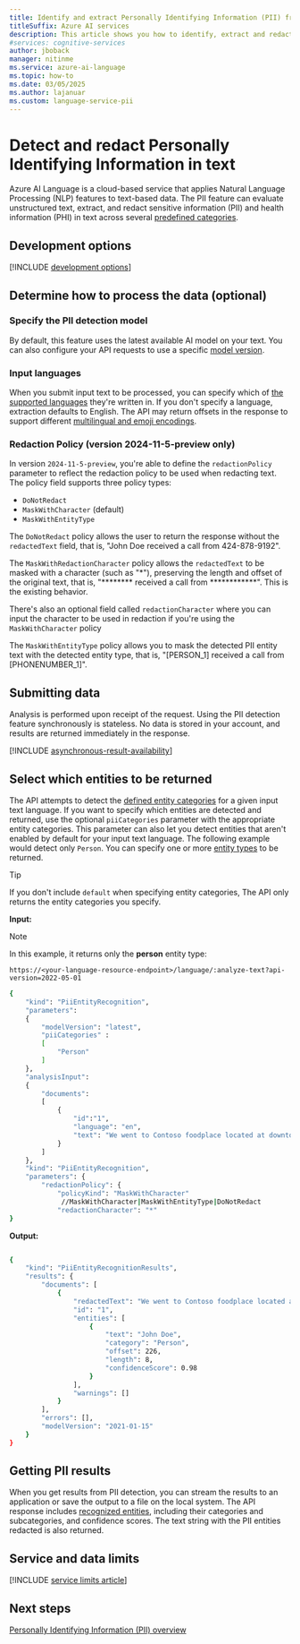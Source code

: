 ```yaml
---
title: Identify and extract Personally Identifying Information (PII) from text.
titleSuffix: Azure AI services
description: This article shows you how to identify, extract and redact Personally Identifying Information (PII) from text.
#services: cognitive-services
author: jboback
manager: nitinme
ms.service: azure-ai-language
ms.topic: how-to
ms.date: 03/05/2025
ms.author: lajanuar
ms.custom: language-service-pii
---
```


# Detect and redact Personally Identifying Information in text

Azure AI Language is a cloud-based service that applies Natural Language Processing (NLP) features to text-based data. The PII feature can evaluate unstructured text, extract, and redact sensitive information (PII) and health information (PHI) in text across several [predefined categories](../concepts/entity-categories.md).


## Development options

[!INCLUDE [development options](../includes/development-options.md)]

## Determine how to process the data (optional)

### Specify the PII detection model

By default, this feature uses the latest available AI model on your text. You can also configure your API requests to use a specific [model version](../../concepts/model-lifecycle.md).

### Input languages

When you submit input text to be processed, you can specify which of [the supported languages](../language-support.md) they're written in. If you don't specify a language, extraction defaults to English. The API may return offsets in the response to support different [multilingual and emoji encodings](../../concepts/multilingual-emoji-support.md). 

### Redaction Policy (version 2024-11-5-preview only)
In version `2024-11-5-preview`, you're able to define the `redactionPolicy` parameter to reflect the redaction policy to be used when redacting text. The policy field supports three policy types:

- `DoNotRedact` 
- `MaskWithCharacter` (default) 
- `MaskWithEntityType` 

The `DoNotRedact` policy allows the user to return the response without the `redactedText` field, that is, "John Doe received a call from 424-878-9192". 

The `MaskWithRedactionCharacter` policy allows the `redactedText` to be masked with a character (such as "*"), preserving the length and offset of the original text, that is, "******** received a call from ************". This is the existing behavior.

There's also an optional field called `redactionCharacter` where you can input the character to be used in redaction if you're using the `MaskWithCharacter` policy 

The `MaskWithEntityType` policy allows you to mask the detected PII entity text with the detected entity type, that is, "[PERSON_1] received a call from [PHONENUMBER_1]". 

## Submitting data

Analysis is performed upon receipt of the request. Using the PII detection feature synchronously is stateless. No data is stored in your account, and results are returned immediately in the response.

[!INCLUDE [asynchronous-result-availability](../../includes/async-result-availability.md)]

## Select which entities to be returned

The API attempts to detect the [defined entity categories](../concepts/entity-categories.md) for a given input text language. If you want to specify which entities are detected and returned, use the optional `piiCategories` parameter with the appropriate entity categories. This parameter can also let you detect entities that aren't enabled by default for your input text language. The following example would detect only `Person`. You can specify one or more [entity types](../concepts/entity-categories.md) to be returned.

> [!TIP]
> If you don't include `default` when specifying entity categories, The API only returns the entity categories you specify.

**Input:**

> [!NOTE]
> In this example, it returns only the **person** entity type:

`https://<your-language-resource-endpoint>/language/:analyze-text?api-version=2022-05-01`

```bash
{
    "kind": "PiiEntityRecognition",
    "parameters": 
    {
        "modelVersion": "latest",
        "piiCategories" :
        [
            "Person"
        ]
    },
    "analysisInput":
    {
        "documents":
        [
            {
                "id":"1",
                "language": "en",
                "text": "We went to Contoso foodplace located at downtown Seattle last week for a dinner party, and we adore the spot! They provide marvelous food and they have a great menu. The chief cook happens to be the owner (I think his name is John Doe) and he is super nice, coming out of the kitchen and greeted us all. We enjoyed very much dining in the place! The pasta I ordered was tender and juicy, and the place was impeccably clean. You can even pre-order from their online menu at www.contosofoodplace.com, call 112-555-0176 or send email to order@contosofoodplace.com! The only complaint I have is the food didn't come fast enough. Overall I highly recommend it!"
            }
        ]
    },
    "kind": "PiiEntityRecognition", 
    "parameters": { 
        "redactionPolicy": { 
            "policyKind": "MaskWithCharacter"  
             //MaskWithCharacter|MaskWithEntityType|DoNotRedact 
            "redactionCharacter": "*"  
}

```

**Output:**

```bash

{
    "kind": "PiiEntityRecognitionResults",
    "results": {
        "documents": [
            {
                "redactedText": "We went to Contoso foodplace located at downtown Seattle last week for a dinner party, and we adore the spot! They provide marvelous food and they have a great menu. The chief cook happens to be the owner (I think his name is ********) and he is super nice, coming out of the kitchen and greeted us all. We enjoyed very much dining in the place! The pasta I ordered was tender and juicy, and the place was impeccably clean. You can even pre-order from their online menu at www.contosofoodplace.com, call 112-555-0176 or send email to order@contosofoodplace.com! The only complaint I have is the food didn't come fast enough. Overall I highly recommend it!",
                "id": "1",
                "entities": [
                    {
                        "text": "John Doe",
                        "category": "Person",
                        "offset": 226,
                        "length": 8,
                        "confidenceScore": 0.98
                    }
                ],
                "warnings": []
            }
        ],
        "errors": [],
        "modelVersion": "2021-01-15"
    }
}
```

## Getting PII results

When you get results from PII detection, you can stream the results to an application or save the output to a file on the local system. The API response includes [recognized entities](../concepts/entity-categories.md), including their categories and subcategories, and confidence scores. The text string with the PII entities redacted is also returned.

## Service and data limits

[!INCLUDE [service limits article](../../includes/service-limits-link.md)]

## Next steps

[Personally Identifying Information (PII) overview](../overview.md)

